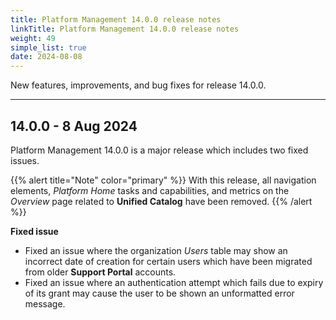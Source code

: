 ```yaml
---
title: Platform Management 14.0.0 release notes
linkTitle: Platform Management 14.0.0 release notes
weight: 49
simple_list: true
date: 2024-08-08
---
```


New features, improvements, and bug fixes for release 14.0.0.

---

## 14.0.0 - 8 Aug 2024

Platform Management 14.0.0 is a major release which includes two fixed issues.

{{% alert title="Note" color="primary" %}}
With this release, all navigation elements, *Platform Home* tasks and capabilities, and metrics on the *Overview* page related to __Unified Catalog__ have been removed.
{{% /alert %}}

__Fixed issue__

* Fixed an issue where the organization *Users* table may show an incorrect date of creation for certain users which have been migrated from older __Support Portal__ accounts.
* Fixed an issue where an authentication attempt which fails due to expiry of its grant may cause the user to be shown an unformatted error message.
